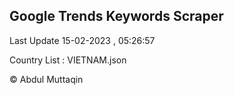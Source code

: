 

## Google Trends Keywords Scraper 
 
Last Update 15-02-2023 , 05:26:57

Country List :
VIETNAM.json



© Abdul Muttaqin 
